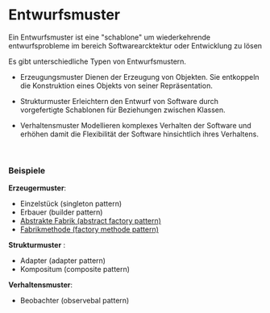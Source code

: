 ﻿# Entwurfsmuster

Ein Entwurfsmuster ist eine "schablone" um wiederkehrende entwurfsprobleme im bereich Softwarearcktektur oder Entwicklung zu lösen 

Es gibt unterschiedliche Typen von Entwurfsmustern.
- Erzeugungsmuster
    Dienen der Erzeugung von Objekten. Sie entkoppeln die Konstruktion eines Objekts von seiner Repräsentation.
    
- Strukturmuster
    Erleichtern den Entwurf von Software durch vorgefertigte Schablonen für Beziehungen zwischen Klassen.
    
- Verhaltensmuster
    Modellieren komplexes Verhalten der Software und erhöhen damit die Flexibilität der Software hinsichtlich ihres Verhaltens.
   
<br />

    
### Beispiele

__Erzeugermuster__:
- Einzelstück (singleton pattern)
- Erbauer (builder pattern)
- [Abstrakte Fabrik (abstract factory pattern)](https://github.com/Mozartuss/SE2_SS2018/blob/master/Patterns/AbstractFactory.md)
- [Fabrikmethode (factory methode pattern)](https://github.com/Mozartuss/SE2_SS2018/blob/master/Patterns/FactoryMethod.md)

__Strukturmuster__ :
- Adapter (adapter pattern)
- Kompositum (composite pattern)

__Verhaltensmuster__:
- Beobachter (observebal pattern)




